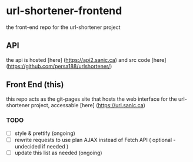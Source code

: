# url-shortener-frontend

the front-end repo for the url-shortener project

## API
the api is hosted [here] (https://api2.sanic.ca) and src code [here] (https://github.com/persa188/urlshortener/)

## Front End (this)

this repo acts as the git-pages site that hosts the web interface for the url-shortener project, accessable [here] (https://url.sanic.ca) 

### TODO
- [ ] style & prettify (ongoing)
- [ ] rewrite requests to use plan AJAX instead of Fetch API ( optional - undecided if needed )
- [ ] update this list as needed (ongoing)
